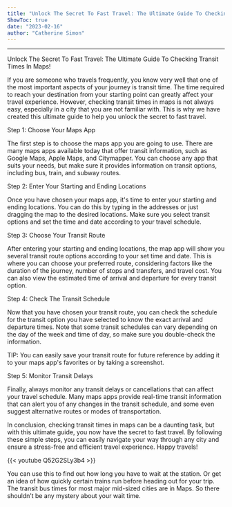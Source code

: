 ```yaml
---
title: "Unlock The Secret To Fast Travel: The Ultimate Guide To Checking Transit Times In Maps!"
ShowToc: true 
date: "2023-02-16"
author: "Catherine Simon"
---
```

*****
Unlock The Secret To Fast Travel: The Ultimate Guide To Checking Transit Times In Maps!

If you are someone who travels frequently, you know very well that one of the most important aspects of your journey is transit time. The time required to reach your destination from your starting point can greatly affect your travel experience. However, checking transit times in maps is not always easy, especially in a city that you are not familiar with. This is why we have created this ultimate guide to help you unlock the secret to fast travel.

Step 1: Choose Your Maps App

The first step is to choose the maps app you are going to use. There are many maps apps available today that offer transit information, such as Google Maps, Apple Maps, and Citymapper. You can choose any app that suits your needs, but make sure it provides information on transit options, including bus, train, and subway routes.

Step 2: Enter Your Starting and Ending Locations

Once you have chosen your maps app, it's time to enter your starting and ending locations. You can do this by typing in the addresses or just dragging the map to the desired locations. Make sure you select transit options and set the time and date according to your travel schedule.

Step 3: Choose Your Transit Route

After entering your starting and ending locations, the map app will show you several transit route options according to your set time and date. This is where you can choose your preferred route, considering factors like the duration of the journey, number of stops and transfers, and travel cost. You can also view the estimated time of arrival and departure for every transit option.

Step 4: Check The Transit Schedule

Now that you have chosen your transit route, you can check the schedule for the transit option you have selected to know the exact arrival and departure times. Note that some transit schedules can vary depending on the day of the week and time of day, so make sure you double-check the information.

TIP: You can easily save your transit route for future reference by adding it to your maps app's favorites or by taking a screenshot.

Step 5: Monitor Transit Delays

Finally, always monitor any transit delays or cancellations that can affect your travel schedule. Many maps apps provide real-time transit information that can alert you of any changes in the transit schedule, and some even suggest alternative routes or modes of transportation.

In conclusion, checking transit times in maps can be a daunting task, but with this ultimate guide, you now have the secret to fast travel. By following these simple steps, you can easily navigate your way through any city and ensure a stress-free and efficient travel experience. Happy travels!

{{< youtube Q52G2SLy3b4 >}} 



You can use this to find out how long you have to wait at the station. Or get an idea of how quickly certain trains run before heading out for your trip. The transit bus times for most major mid-sized cities are in Maps. So there shouldn’t be any mystery about your wait time.




